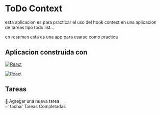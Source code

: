 # ToDo Context  

esta aplicacion es para practicar el uso del hook context en una aplicacion de tareas tipo todo list...

en resumen esta es una app para usarse como practica

## Aplicacion construida con 

[![React](https://img.shields.io/badge/typescript-3178c6?style=for-the-badge&logo=typescript&logoColor=white&labelColor=839e87)]()

[![React](https://img.shields.io/badge/React-00d8ff?style=for-the-badge&logo=React&logoColor=white&labelColor=839e87)]()

## Tareas
 
 :black_square_button: Agregar una nueva tarea
 <br/>
 :white_check_mark: tachar Tareas Completadas